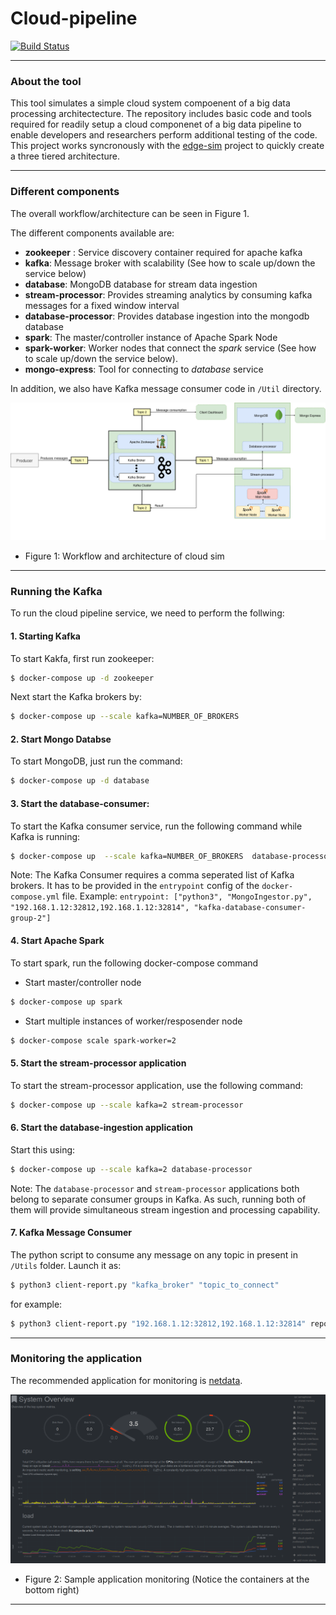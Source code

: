 # Cloud-pipeline

[![Build Status](https://travis-ci.com/rohitshubham/Cloud-pipeline.svg?branch=master)](https://travis-ci.com/rohitshubham/Cloud-pipeline)

---

### About the tool
This tool simulates a simple cloud system compoenent of a big data processing architectecture. The repository includes basic code and tools required for readily setup a cloud componenet of a big data pipeline to enable developers and researchers perform additional testing of the code. This project works syncronously with the [edge-sim](https://github.com/rohitshubham/edge_simulator) project to quickly create a three tiered architecture.

---
### Different components
The overall workflow/architecture can be seen in Figure 1.

The different components available are:

* __zookeeper__ : Service discovery container required for apache kafka
* __kafka__: Message broker with scalability (See how to scale up/down the service below)
* __database__: MongoDB database for stream data ingestion
* __stream-processor__: Provides streaming analytics by consuming kafka messages for a fixed window interval
* __database-processor__: Provides database ingestion into the mongodb database
* __spark__: The master/controller instance of Apache Spark Node
* __spark-worker__: Worker nodes that connect the _spark_ service (See how to scale up/down the service below).
* __mongo-express__: Tool for connecting to _database_ service 

In addition, we also have Kafka message consumer code in `/Util` directory.


![architecture](images/Cloud_sim_architecture.png)
* Figure 1: Workflow and architecture of cloud sim

---
### Running the Kafka
To run the cloud pipeline service, we need to perform the follwing:

#### 1. Starting Kafka

To start Kakfa, first run zookeeper:

```bash
$ docker-compose up -d zookeeper
```

Next start the Kafka brokers by:
```bash
$ docker-compose up --scale kafka=NUMBER_OF_BROKERS
```
#### 2. Start Mongo Databse
To start MongoDB, just run the command:

```bash
$ docker-compose up -d database
```

#### 3. Start the database-consumer:
To start the Kafka consumer service, run the following command while Kafka is running:

```bash
$ docker-compose up  --scale kafka=NUMBER_OF_BROKERS  database-processor
```

Note: The Kafka Consumer requires a comma seperated list of Kafka brokers. It has to be provided in the `entrypoint` config of the `docker-compose.yml` file.
Example: `entrypoint: ["python3", "MongoIngestor.py", "192.168.1.12:32812,192.168.1.12:32814", "kafka-database-consumer-group-2"]`

#### 4. Start Apache Spark
To start spark, run the following docker-compose command

* Start master/controller node
```bash
$ docker-compose up spark
```
* Start multiple instances of worker/resposender node
```bash
$ docker-compose scale spark-worker=2
```
#### 5. Start the stream-processor application
To start the stream-processor application, use the following command:

```bash
$ docker-compose up --scale kafka=2 stream-processor
```
#### 6. Start the database-ingestion application
Start this using:

```bash
$ docker-compose up --scale kafka=2 database-processor
```

Note: The `database-processor` and `stream-processor` applications both belong to separate consumer groups in Kafka. As such, running both of them will provide simultaneous stream ingestion and processing capability.

#### 7. Kafka Message Consumer

The python script to consume any message on any topic in present in `/Utils` folder. Launch it as:

```bash
$ python3 client-report.py "kafka_broker" "topic_to_connect"
```
for example:

```bash
$ python3 client-report.py "192.168.1.12:32812,192.168.1.12:32814" report
```

---

### Monitoring the application
The recommended application for monitoring is [netdata](https://github.com/netdata/netdata).

![architecture](images/monitoring.png)
* Figure 2: Sample application monitoring (Notice the containers at the bottom right)
---
